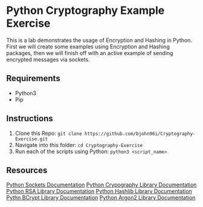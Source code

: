 # Python Cryptography Example Exercise

This is a lab demonstrates the usage of Encryption and Hashing in Python. First we will create some examples using Encryption and Hashing packages, then we will finish off with an active example of sending encrypted messages via sockets.

## Requirements

- Python3
- Pip

## Instructions

1. Clone this Repo: `git clone https://github.com/bjohn96i/Cryptography-Exercise.git`
2. Navigate into this folder: `cd Cryptography-Exercise`
3. Run each of the scripts using Python: `python3 <script_name>`

## Resources

[Python Sockets Documentation](https://docs.python.org/3/library/socket.html)
[Python Crypography Library Documentation](https://cryptography.io/en/latest/)
[Python RSA Library Documentation](https://stuvel.eu/python-rsa-doc/)
[Python Hashlib Library Documentation](https://docs.python.org/3/library/hashlib.html)
[Pythn BCrypt Library Documentation](https://github.com/pyca/bcrypt/)
[Python Argon2 Library Documentation](https://github.com/p-h-c/phc-winner-argon2)
